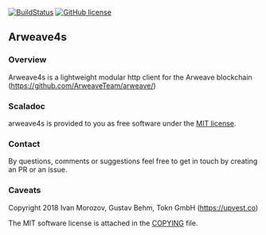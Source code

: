 


[![BuildStatus](https://circleci.com/gh/toknapp/arweave4s.svg?style=svg)](https://circleci.com/gh/toknapp/arweave4s)
[![GitHub license](https://img.shields.io/badge/license-MIT-blue.svg)](https://raw.githubusercontent.com/toknapp/arweave4s/develop/COPYING)

## Arweave4s

### Overview

Arweave4s is a lightweight modular http client for the Arweave blockchain (https://github.com/ArweaveTeam/arweave/)

### Scaladoc

arweave4s is provided to you as free software under the
[MIT license](COPYING).


### Contact

By questions, comments or suggestions feel free to get in touch by creating an PR or an issue.


### Caveats

Copyright 2018 Ivan Morozov, Gustav Behm, Tokn GmbH (https://upvest.co)

The MIT software license is attached in the [COPYING](COPYING) file.